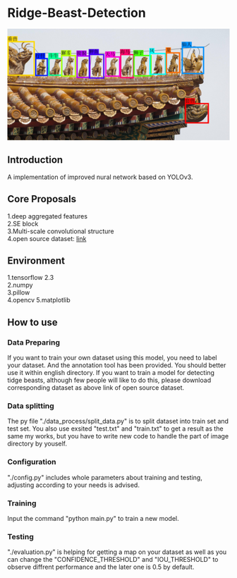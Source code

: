 # Ridge-Beast-Detection
![image](https://github.com/YuhangJi/Ridge-Beast-Detection/blob/main/demo/demo.jpg)
## Introduction
  A implementation of improved nural network based on YOLOv3.  
## Core Proposals
  1.deep aggregated features  
  2.SE block  
  3.Multi-scale convolutional structure  
  4.open source dataset: [link](https://blog.csdn.net/weixin_45482843/article/details/106905824)
## Environment
  1.tensorflow 2.3  
  2.numpy  
  3.pillow  
  4.opencv
  5.matplotlib
## How to use
### Data Preparing
  If you want to train your own dataset using this model, you need to label your dataset. And the annotation tool has been provided. You should better use it within english directory. If you want to train a model for detecting tidge beasts, although few people will like to do this, please download corresponding dataset as above link of open source dataset.  
### Data splitting
  The py file "./data_process/split_data.py" is to split dataset into train set and test set. You also use exsited "test.txt" and "train.txt" to get a result as the same my works, but you have to write new code to handle the part of image directory by youself.  
### Configuration
  "./config.py" includes whole parameters about training and testing, adjusting according to your needs is advised.
### Training
  Input the command "python main.py" to train a new model.
### Testing
  "./evaluation.py" is helping for getting a map on your dataset as well as you can change the "CONFIDENCE_THRESHOLD" and "IOU_THRESHOLD" to observe diffrent performance and the later one is 0.5 by default.